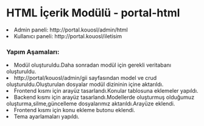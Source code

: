 <h1> HTML İçerik Modülü - portal-html  </h1>


<li> Admin paneli: http://portal.kouosl/admin/html </li>
<li> Kullanıcı paneli: http://portal.kouosl/iletisim </li>


<h3> Yapım Aşamaları:</h3>

<li> Modül oluşturuldu.Daha sonradan modül için gerekli veritabanı oluşturuldu. </li>
<li> http://portal/kouosl/admin/gii sayfasından model ve crud oluşturuldu.Oluşturulan dosyalar modül dizininin içine aktarıldı. </li>
<li> Frontend kısmı için arayüz tasarlandı.Konular tablosuna eklemeler yapıldı.</li>
<li> Backend kısmı için arayüz tasarlandı.Modellerde oluşturmuş olduğumuz oluşturma,silme,güncelleme dosyalarımız aktarıldı.Arayüze eklendi.</li>
<li> Frontend kısmı için konu ekleme butonu eklendi.</li>
<li> Tema ayarlamaları yapıldı.</li>
